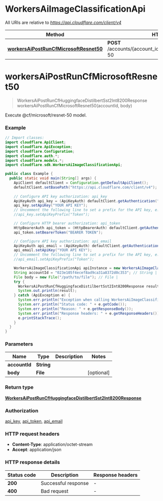 # WorkersAiImageClassificationApi

All URIs are relative to *https://api.cloudflare.com/client/v4*

| Method | HTTP request | Description |
|------------- | ------------- | -------------|
| [**workersAiPostRunCfMicrosoftResnet50**](WorkersAiImageClassificationApi.md#workersAiPostRunCfMicrosoftResnet50) | **POST** /accounts/{account_id}/ai/run/@cf/microsoft/resnet-50 | Execute @cf/microsoft/resnet-50 model. |


<a id="workersAiPostRunCfMicrosoftResnet50"></a>
# **workersAiPostRunCfMicrosoftResnet50**
> WorkersAiPostRunCfHuggingfaceDistilbertSst2Int8200Response workersAiPostRunCfMicrosoftResnet50(accountId, body)

Execute @cf/microsoft/resnet-50 model.

### Example
```java
// Import classes:
import cloudflare.ApiClient;
import cloudflare.ApiException;
import cloudflare.Configuration;
import cloudflare.auth.*;
import cloudflare.models.*;
import cloudflare.sdk.WorkersAiImageClassificationApi;

public class Example {
  public static void main(String[] args) {
    ApiClient defaultClient = Configuration.getDefaultApiClient();
    defaultClient.setBasePath("https://api.cloudflare.com/client/v4");
    
    // Configure API key authorization: api_key
    ApiKeyAuth api_key = (ApiKeyAuth) defaultClient.getAuthentication("api_key");
    api_key.setApiKey("YOUR API KEY");
    // Uncomment the following line to set a prefix for the API key, e.g. "Token" (defaults to null)
    //api_key.setApiKeyPrefix("Token");

    // Configure HTTP bearer authorization: api_token
    HttpBearerAuth api_token = (HttpBearerAuth) defaultClient.getAuthentication("api_token");
    api_token.setBearerToken("BEARER TOKEN");

    // Configure API key authorization: api_email
    ApiKeyAuth api_email = (ApiKeyAuth) defaultClient.getAuthentication("api_email");
    api_email.setApiKey("YOUR API KEY");
    // Uncomment the following line to set a prefix for the API key, e.g. "Token" (defaults to null)
    //api_email.setApiKeyPrefix("Token");

    WorkersAiImageClassificationApi apiInstance = new WorkersAiImageClassificationApi(defaultClient);
    String accountId = "023e105f4ecef8ad9ca31a8372d0c353"; // String | 
    File body = new File("/path/to/file"); // File | 
    try {
      WorkersAiPostRunCfHuggingfaceDistilbertSst2Int8200Response result = apiInstance.workersAiPostRunCfMicrosoftResnet50(accountId, body);
      System.out.println(result);
    } catch (ApiException e) {
      System.err.println("Exception when calling WorkersAiImageClassificationApi#workersAiPostRunCfMicrosoftResnet50");
      System.err.println("Status code: " + e.getCode());
      System.err.println("Reason: " + e.getResponseBody());
      System.err.println("Response headers: " + e.getResponseHeaders());
      e.printStackTrace();
    }
  }
}
```

### Parameters

| Name | Type | Description  | Notes |
|------------- | ------------- | ------------- | -------------|
| **accountId** | **String**|  | |
| **body** | **File**|  | [optional] |

### Return type

[**WorkersAiPostRunCfHuggingfaceDistilbertSst2Int8200Response**](WorkersAiPostRunCfHuggingfaceDistilbertSst2Int8200Response.md)

### Authorization

[api_key](../README.md#api_key), [api_token](../README.md#api_token), [api_email](../README.md#api_email)

### HTTP request headers

 - **Content-Type**: application/octet-stream
 - **Accept**: application/json

### HTTP response details
| Status code | Description | Response headers |
|-------------|-------------|------------------|
| **200** | Successful response |  -  |
| **400** | Bad request |  -  |

